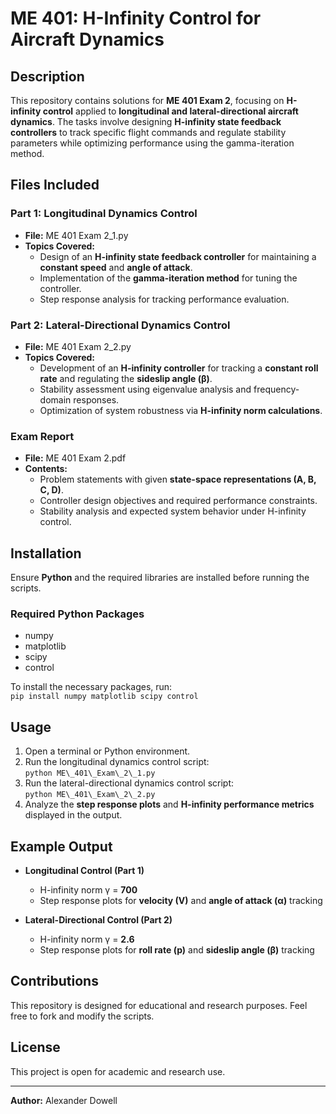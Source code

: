 # ME 401: H-Infinity Control for Aircraft Dynamics  

## Description  
This repository contains solutions for **ME 401 Exam 2**, focusing on **H-infinity control** applied to **longitudinal and lateral-directional aircraft dynamics**. The tasks involve designing **H-infinity state feedback controllers** to track specific flight commands and regulate stability parameters while optimizing performance using the gamma-iteration method.  

## Files Included  

### **Part 1: Longitudinal Dynamics Control**  
- **File:** ME 401 Exam 2_1.py  
- **Topics Covered:**  
  - Design of an **H-infinity state feedback controller** for maintaining a **constant speed** and **angle of attack**.  
  - Implementation of the **gamma-iteration method** for tuning the controller.  
  - Step response analysis for tracking performance evaluation.  

### **Part 2: Lateral-Directional Dynamics Control**  
- **File:** ME 401 Exam 2_2.py  
- **Topics Covered:**  
  - Development of an **H-infinity controller** for tracking a **constant roll rate** and regulating the **sideslip angle (β)**.  
  - Stability assessment using eigenvalue analysis and frequency-domain responses.  
  - Optimization of system robustness via **H-infinity norm calculations**.  

### **Exam Report**  
- **File:** ME 401 Exam 2.pdf  
- **Contents:**  
  - Problem statements with given **state-space representations (A, B, C, D)**.  
  - Controller design objectives and required performance constraints.  
  - Stability analysis and expected system behavior under H-infinity control.  

## Installation  
Ensure **Python** and the required libraries are installed before running the scripts.  

### Required Python Packages  
- numpy  
- matplotlib  
- scipy  
- control  

To install the necessary packages, run:  
`pip install numpy matplotlib scipy control`  

## Usage  
1. Open a terminal or Python environment.  
2. Run the longitudinal dynamics control script:  
   `python ME\_401\_Exam\_2\_1.py`  
3. Run the lateral-directional dynamics control script:  
   `python ME\_401\_Exam\_2\_2.py`  
4. Analyze the **step response plots** and **H-infinity performance metrics** displayed in the output.  

## Example Output  

- **Longitudinal Control (Part 1)**  
  - H-infinity norm γ = **700**  
  - Step response plots for **velocity (V)** and **angle of attack (α)** tracking  

- **Lateral-Directional Control (Part 2)**  
  - H-infinity norm γ = **2.6**  
  - Step response plots for **roll rate (p)** and **sideslip angle (β)** tracking  

## Contributions  
This repository is designed for educational and research purposes. Feel free to fork and modify the scripts.  

## License  
This project is open for academic and research use.  

---
**Author:** Alexander Dowell  
